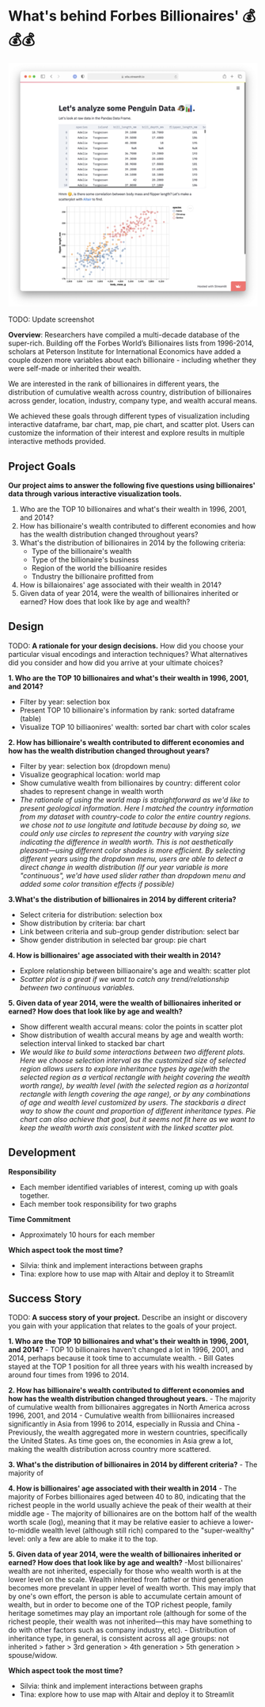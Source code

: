 # What's behind Forbes Billionaires' 💰💰💰

![A screenshot of your application. Could be a GIF.](screenshot.png)

TODO: Update screenshot

**Overview**: Researchers have compiled a multi-decade database of the super-rich. Building off the Forbes World’s Billionaires lists from 1996-2014, scholars at Peterson Institute for International Economics have added a couple dozen more variables about each billionaire - including whether they were self-made or inherited their wealth. 

We are interested in the rank of billionaires in different years, the distribution of cumulative wealth across country, distribution of billionaires across gender, location, industry, company type, and wealth accural means. 

We achieved these goals through different types of visualization including interactive dataframe, bar chart, map, pie chart, and scatter plot. Users can customize the information of their interest and explore results in multiple interactive methods provided.

## Project Goals
**Our project aims to answer the following five questions using billionaires' data through various interactive visualization tools.**
1. Who are the TOP 10 billionaires and what's their wealth in 1996, 2001, and 2014?
2. How has billionaire's wealth contributed to different economies and how has the wealth distribution changed throughout years?
3. What's the distribution of billionaires in 2014 by the following criteria:
    - Type of the billionaire's wealth
    - Type of the billionaire's business
    - Region of the world the billioanire resides
    - Tndustry the billionaire profitted from
4. How is billaionaires' age associated with their wealth in 2014?
5. Given data of year 2014, were the wealth of billionaires inherited or earned? How does that look like by age and wealth?

## Design

TODO: **A rationale for your design decisions.** How did you choose your particular visual encodings and interaction techniques? What alternatives did you consider and how did you arrive at your ultimate choices?

**1. Who are the TOP 10 billionaires and what's their wealth in 1996, 2001, and 2014?**
  - Filter by year: selection box  
  - Present TOP 10 billionaire's information by rank: sorted dataframe (table)
  - Visualize TOP 10 billiaonires' wealth: sorted bar chart with color scales

 
**2. How has billionaire's wealth contributed to different economies and how has the wealth distribution changed throughout years?**
  - Filter by year: selection box (dropdown menu)
  - Visualize geographical location: world map
  - Show cumulative wealth from billionaires by country: different color shades to represent change in wealth worth 
  - *The rationale of using the world map is straightforward as we'd like to present geological information. Here I matched the country information from my dataset with country-code to color the entire country regions. we chose not to use longitute and latitude because by doing so, we could only use circles to represent the country with varying size indicating the difference in wealth worth. This is not aesthetically pleasant—using different color shades is more efficient. By selecting different years using the dropdown menu, users are able to detect a direct change in wealth distribution (If our year variable is more "continuous", we'd have used slider rather than dropdown menu and added some color transition effects if possible)*  


**3.What's the distribution of billionaires in 2014 by different criteria?**
  - Select criteria for distribution: selection box
  - Show distribution by criteria: bar chart
  - Link between criteria and sub-group gender distribution: select bar
  - Show gender distribution in selected bar group: pie chart

**4. How is billionaires' age associated with their wealth in 2014?**
  - Explore relationship between billiaonaire's age and wealth: scatter plot
  - *Scatter plot is a great if we want to catch any trend/relationship between two continuous variables.*


**5. Given data of year 2014, were the wealth of billionaires inherited or earned? How does that look like by age and wealth?**
  - Show different wealth accural means: color the points in scatter plot
  - Show distribution of wealth accural means by age and wealth worth: selection interval linked to stacked bar chart
  - *We would like to build some interactions between two different plots. Here we choose selection interval as the customized size of selected region allows users to explore inheritance types by age(with the selected region as a vertical rectangle with height covering the wealth worth range), by wealth level (with the selected region as a horizontal rectangle with length covering the age range), or by any combinations of age and wealth level customized by users. The stackbaris a direct way to show the count and proportion of different inheritance types. Pie chart can also achieve that goal, but it seems not fit here as we want to keep the wealth worth axis consistent with the linked scatter plot.*



## Development
**Responsibility**
- Each member identified variables of interest, coming up with goals together.
- Each member took responsibility for two graphs

**Time Commitment**
- Approximately 10 hours for each member


**Which aspect took the most time?**
- Silvia: think and implement interactions between graphs
- Tina: explore how to use map with Altair and deploy it to Streamlit



## Success Story

TODO:  **A success story of your project.** Describe an insight or discovery you gain with your application that relates to the goals of your project.

**1. Who are the TOP 10 billionaires and what's their wealth in 1996, 2001, and 2014?**
    - TOP 10 billionaires haven't changed a lot in 1996, 2001, and 2014, perhaps because it took time to accumulate wealth.
    - Bill Gates stayed at the TOP 1 position for all three years with his wealth increased by around four times from 1996 to 2014.



**2. How has billionaire's wealth contributed to different economies and how has the wealth distribution changed throughout years.**
    - The majority of cumulative wealth from billionaires aggregates in North America across 1996, 2001, and 2014
    - Cumulative wealth from billiionaires increased significantly in Asia from 1996 to 2014, especially in Russia and China
    - Previously, the wealth aggregated more in western countries, specifically the United States. As time goes on, the economies in Asia grew a lot, making the wealth distribution across country more scattered.

**3. What's the distribution of billionaires in 2014 by different criteria?**
    - The majority of
    
**4. How is billionaires' age associated with their wealth in 2014**
    - The majority of Forbes billionaires aged between 40 to 80, indicating that the richest people in the world usually achieve the peak of their wealth at their middle age
    - The majority of billionaires are on the bottom half of the wealth worth scale (log), meaning that it may be relative easier to achieve a lower-to-middle wealth level (although still rich) compared to the "super-wealthy" level: only a few are able to make it to the top.
    
**5. Given data of year 2014, were the wealth of billionaires inherited or earned? How does that look like by age and wealth?**
    -Most billionaires' wealth are not inherited, especially for those who wealth worth is at the lower level on the scale. Wealth inherited from father or third generation becomes more prevelant in upper level of wealth worth. This may imply that by one's own effort, the person is able to accumulate certain amount of wealth, but in order to become one of the TOP richest people, family heritage sometimes may play an important role (although for some of the richest people, their wealth was not inherited—this may have something to do with other factors such as company industry, etc).
    - Distribution of inheritance type, in general, is consistent across all age groups: not inherited > father > 3rd generation > 4th generation > 5th generation > spouse/widow.

**Which aspect took the most time?**
- Silvia: think and implement interactions between graphs
- Tina: explore how to use map with Altair and deploy it to Streamlit
